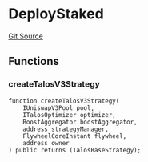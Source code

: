 # DeployStaked
[Git Source](https://github.com/Maia-DAO/test-env-V2/blob/84b5f9e8695c91ddb02f27bb3dfb1c652f55ced4/talos/TalosStrategyStaked.sol)


## Functions
### createTalosV3Strategy


```solidity
function createTalosV3Strategy(
    IUniswapV3Pool pool,
    ITalosOptimizer optimizer,
    BoostAggregator boostAggregator,
    address strategyManager,
    FlywheelCoreInstant flywheel,
    address owner
) public returns (TalosBaseStrategy);
```

